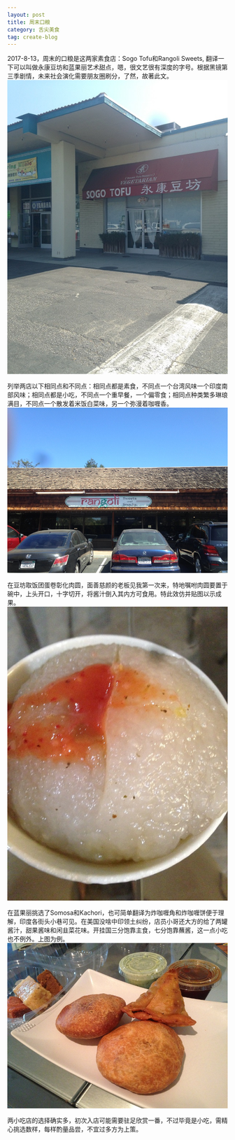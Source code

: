 ```yaml
---
layout: post
title: 周末口粮
category: 舌尖美食
tag: create-blog
---
```


2017-8-13，周末的口粮是这两家素食店：Sogo Tofu和Rangoli Sweets, 翻译一下可以叫做永康豆坊和蓝果丽艺术甜点，嗯，很文艺很有深度的字号。根据黑镜第三季剧情，未来社会演化需要朋友圈刷分，了然，故著此文。
![Sogo Tofu](https://raw.githubusercontent.com/ycj28c/lifeblog/master/images/201708131450/IMG_3279.jpg)

列举两店以下相同点和不同点：相同点都是素食，不同点一个台湾风味一个印度南部风味；相同点都是小吃，不同点一个重早餐，一个偏零食；相同点种类繁多琳琅满目，不同点一个散发着米饭白菜味，另一个弥漫着咖喱香。
![Rangoli Sweets](https://raw.githubusercontent.com/ycj28c/lifeblog/master/images/201708131450/IMG_3319.jpg)

在豆坊取饭团蛋卷彰化肉圆，面善慈颜的老板见我第一次来，特地嘱咐肉圆要置于碗中，上头开口，十字切开，将酱汁倒入其内方可食用。特此效仿并贴图以示成果。
![zhuanghua meat ball](https://raw.githubusercontent.com/ycj28c/lifeblog/master/images/201708131450/IMG_3318.jpg)

在蓝果丽挑选了Somosa和Kachori，也可简单翻译为炸咖喱角和炸咖喱饼便于理解，印度各街头小巷可见。在美国没啥中印领土纠纷，店员小哥还大方的给了两罐酱汁，甜果酱味和闲韭菜花味。开挂国三分饱靠主食，七分饱靠蘸酱，这一点小吃也不例外。上图为例。
![somosa kachori](https://raw.githubusercontent.com/ycj28c/lifeblog/master/images/201708131450/IMG_3323.jpg)

两小吃店的选择确实多，初次入店可能需要驻足欣赏一番，不过毕竟是小吃，需精心挑选数样，每样酌量品尝，不宜过多方为上策。